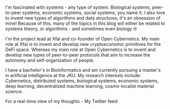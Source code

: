 I'm fascinated with systems - any type of system. Biological systems, peer-to-peer systems, economic systems, social systems, you name it. I also love to invent new types of algorithms and data structures, it's an obsession of mine! Because of this, many of the topics in this blog will either be related to systems theory, or algorithms - and sometimes even biology 🤓
 
I'm the project lead at Xfai and co-founder of Open Cybernetics. My main role at Xfai is to invent and develop new cryptoeconomic primitives for the DeFi space. Whereas my main role at Open Cybernetics is to invent and develop new types of peer-to-peer protocols that aim to increase the autonomy and self-organization of people.
 
I have a bachelor's in Bioinformatics and am currently pursuing a master's in artificial intelligence at the JKU. My research interests include: Cybernetics, distributed systems, biological systems, economic systems, deep learning, decentralized machine learning, cosmo-localist material science.

For a real-time view of my thoughts - My Twitter feed:

